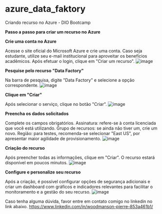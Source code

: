 # azure_data_faktory
Criando recurso no Azure - DIO Bootcamp

**Passo a passo para criar um recurso no Azure**

**Crie uma conta no Azure**

Acesse o site oficial do Microsoft Azure e crie uma conta. Caso seja estudante, utilize seu e-mail institucional para aproveitar os benefícios acadêmicos.
Após efetuar o login, clique em "Criar um recurso".
![image](https://github.com/user-attachments/assets/b526cc2f-ade3-413b-98f8-5b7ecf5d3e2a)


**Pesquise pelo recurso "Data Factory"**

Na barra de pesquisa, digite "Data Factory" e selecione a opção correspondente.
![image](https://github.com/user-attachments/assets/2bd62791-9cff-481f-b769-ffcd05cf8c85)


**Clique em "Criar"**

Após selecionar o serviço, clique no botão "Criar".
![image](https://github.com/user-attachments/assets/3535923d-b1b4-400c-bc44-5d2cd2f71723)


**Preencha os dados solicitados**

Complete os campos obrigatórios.
Assinatura: refere-se à conta licenciada que você está utilizando.
Grupo de recursos: se ainda não tiver um, crie um novo.
Região: para testes, recomenda-se selecionar "East US", por apresentar maior agilidade de provisionamento.
![image](https://github.com/user-attachments/assets/88fd4af1-0be3-4654-b481-5eb48cf44565)


**Criação do recurso**

Após preencher todas as informações, clique em "Criar". O recurso estará disponível em poucos minutos.
![image](https://github.com/user-attachments/assets/a0e9e947-949e-4f64-abb5-e7783c1b9121)


**Configure e personalize seu recurso**

Após a criação, é possível configurar opções de segurança adicionais e criar um dashboard com gráficos e indicadores relevantes para facilitar o monitoramento e a gestão do seu recurso.
![image](https://github.com/user-attachments/assets/2200f3ef-a1db-4adf-9d06-660bcb16ceb4)


Caso tenha alguma dúvida, favor entre em contato comigo no linkedin no link abaixo.
https://www.linkedin.com/in/woodmanson-pierre-853a461b1/




